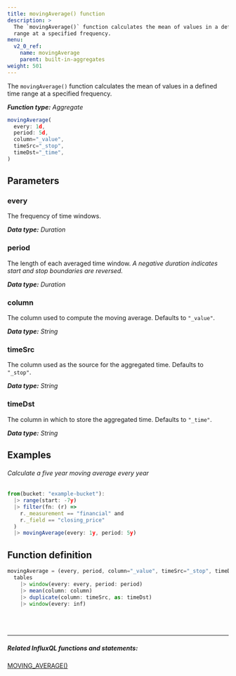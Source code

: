 ```yaml
---
title: movingAverage() function
description: >
  The `movingAverage()` function calculates the mean of values in a defined time
  range at a specified frequency.
menu:
  v2_0_ref:
    name: movingAverage
    parent: built-in-aggregates
weight: 501
---
```


The `movingAverage()` function calculates the mean of values in a defined time
range at a specified frequency.

_**Function type:** Aggregate_  

```js
movingAverage(
  every: 1d,
  period: 5d,
  column="_value",
  timeSrc="_stop",
  timeDst="_time",
)
```

## Parameters

### every
The frequency of time windows.

_**Data type:** Duration_

### period
The length of each averaged time window.
_A negative duration indicates start and stop boundaries are reversed._

_**Data type:** Duration_

### column
The column used to compute the moving average.
Defaults to `"_value"`.

_**Data type:** String_

### timeSrc
The column used as the source for the aggregated time.
Defaults to `"_stop"`.

_**Data type:** String_

### timeDst
The column in which to store the aggregated time.
Defaults to `"_time"`.

_**Data type:** String_

## Examples

###### Calculate a five year moving average every year
```js
from(bucket: "example-bucket"):
  |> range(start: -7y)
  |> filter(fn: (r) =>
    r._measurement == "financial" and
    r._field == "closing_price"
  )
  |> movingAverage(every: 1y, period: 5y)
```

## Function definition
```js
movingAverage = (every, period, column="_value", timeSrc="_stop", timeDst="_time", tables=<-) =>
  tables
    |> window(every: every, period: period)
    |> mean(column: column)
    |> duplicate(column: timeSrc, as: timeDst)
    |> window(every: inf)
```

<hr style="margin-top:4rem"/>

##### Related InfluxQL functions and statements:
[MOVING_AVERAGE()](https://docs.influxdata.com/influxdb/latest/query_language/functions/#moving-average)  

